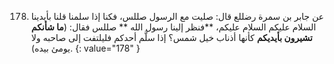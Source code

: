 178. عن جابر بن سمرة رضللع  قال: صليت مع الرسول صللس، فكنا إذا سلمنا قلنا بأيدينا السلام عليكم السلام عليكم، **فنظر إلينا رسول الله ** صللس فقال: (**ما شأنكم تشيرون بأيديكم** كأنها أذناب خيل شمس؟ إذا سلَّم أحدكم فليلتفت إلى صاحبه ولا يومئ بيده).
{: value="178" }